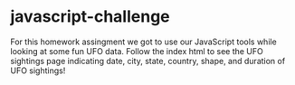 # javascript-challenge
For this homework assingment we got to use our JavaScript tools while looking at some fun UFO data. Follow the index html to see the UFO sightings page indicating date, city, state, country, shape, and duration of UFO sightings! 
